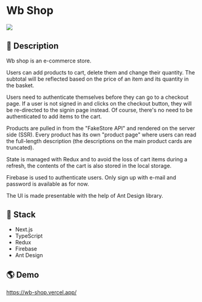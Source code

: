 # Wb Shop

![](https://i.imgur.com/9qhVHEC.png)

## 📝 Description

Wb shop is an e-commerce store.

Users can add products to cart, delete them and change their quantity. The subtotal will be reflected based on the price of an item and its quantity in the basket.

Users need to authenticate themselves before they can go to a checkout page. If a user is not signed in and clicks on the checkout button, they will be re-directed to the signin page instead. Of course, there's no need to be authenticated to add items to the cart.

Products are pulled in from the "FakeStore API" and rendered on the server side (SSR). Every product has its own "product page" where users can read the full-length description (the descriptions on the main product cards are truncated).

State is managed with Redux and to avoid the loss of cart items during a refresh, the contents of the cart is also stored in the local storage.

Firebase is used to authenticate users. Only sign up with e-mail and password is available as for now.

The UI is made presentable with the help of Ant Design library.

## 🥞 Stack

- Next.js
- TypeScript
- Redux
- Firebase
- Ant Design

## 🌎 Demo

https://wb-shop.vercel.app/
